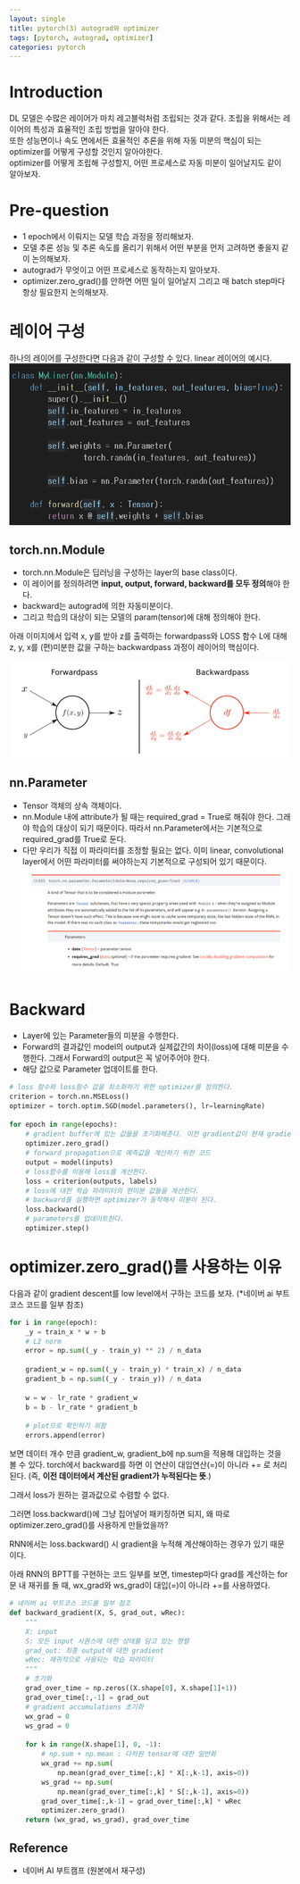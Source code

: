 ```yaml
---
layout: single
title: pytorch(3) autograd와 optimizer
tags: [pytorch, autograd, optimizer]
categories: pytorch
---
```

# Introduction
DL 모델은 수많은 레이어가 마치 레고블럭처럼 조립되는 것과 같다. 조립을 위해서는 레이어의 특성과 효율적인 조립 방법을 알아야 한다.    
또한 성능면이나 속도 면에서든 효율적인 추론을 위해 자동 미분의 핵심이 되는 optimizer를 어떻게 구성할 것인지 알아야한다.    
 optimizer를 어떻게 조립해 구성할지, 어떤 프로세스로 자동 미분이 일어날지도 같이 알아보자.

# Pre-question
- 1 epoch에서 이뤄지는 모델 학습 과정을 정리해보자.
- 모델 추론 성능 및 추론 속도를 올리기 위해서 어떤 부분을 먼저 고려하면 좋을지 같이 논의해보자.
- autograd가 무엇이고 어떤 프로세스로 동작하는지 알아보자.
- optimizer.zero_grad()를 안하면 어떤 일이 일어날지 그리고 매 batch step마다 항상 필요한지 논의해보자.

# 레이어 구성
하나의 레이어를 구성한다면 다음과 같이 구성할 수 있다. linear 레이어의 예시다.
![](./../../../assets/images/2022-04-10-torch3_autograd_optimizer_images/1664247525203.png)

## torch.nn.Module
- torch.nn.Module은 딥러닝을 구성하는 layer의 base class이다. 
- 이 레이어를 정의하려면 **input, output, forward, backward를 모두 정의**해야 한다.
- backward는 autograd에 의한 자동미분이다.
- 그리고 학습의 대상이 되는 모델의 param(tensor)에 대해 정의해야 한다. 

아래 이미지에서 입력 x, y를 받아 z를 출력하는 forwardpass와 LOSS 함수 L에 대해 z, y, x를 (편)미분한 값을 구하는 backwardpass 과정이 레이어의 핵심이다.

![](./../../../assets/images/2022-04-10-torch3_autograd_optimizer_images/1664245682742.png)

## nn.Parameter
- Tensor 객체의 상속 객체이다.
- nn.Module 내에 attribute가 될 때는 required_grad = True로 해줘야 한다. 그래야 학습의 대상이 되기 때문이다. 따라서 nn.Parameter에서는 기본적으로 required_grad를 True로 둔다. 
- 다만 우리가 직접 이 파라미터를 조정할 필요는 없다. 이미 linear, convolutional layer에서 어떤 파라미터를 써야하는지 기본적으로 구성되어 있기 때문이다.
![](./../../../assets/images/2022-04-10-torch3_autograd_optimizer_images/1664247335660.png)


# Backward
- Layer에 있는 Parameter들의 미분을 수행한다.
- Forward의 결과값인 model의 output과 실제값간의 차이(loss)에 대해 미분을 수행한다. 그래서 Forward의 output은 꼭 넣어주어야 한다.
- 해당 값으로 Parameter 업데이트를 한다.
```python
# loss 함수와 loss함수 값을 최소화하기 위한 optimizer를 정의한다.
criterion = torch.nn.MSELoss() 
optimizer = torch.optim.SGD(model.parameters(), lr=learningRate)

for epoch in range(epochs):
    # gradient buffer에 있는 값들을 초기화해준다. 이전 gradient값이 현재 gradient에 영향을 주지 않게 하기 위해서임.
    optimizer.zero_grad()
    # forward propagation으로 예측값을 계산하기 위한 코드
    output = model(inputs)
    # loss함수를 이용해 loss를 계산한다.
    loss = criterion(outputs, labels)
    # loss에 대한 학습 파라미터의 편미분 값들을 계산한다. 
    # backward를 실행하면 optimizer가 동작해서 미분이 된다.
    loss.backward() 
    # parameters를 업데이트한다.
    optimizer.step()
```
# optimizer.zero_grad()를 사용하는 이유
다음과 같이 gradient descent를 low level에서 구하는 코드를 보자. (*네이버 ai 부트코스 코드를 일부 참조)

```python
for i in range(epoch):
    _y = train_x * w + b
    # L2 norm
    error = np.sum((_y - train_y) ** 2) / n_data
    
    gradient_w = np.sum((_y - train_y) * train_x) / n_data
    gradient_b = np.sum((_y - train_y)) / n_data

    w = w - lr_rate * gradient_w
    b = b - lr_rate * gradient_b

    # plot으로 확인하기 위함
    errors.append(error)
```
보면 데이터 개수 만큼 gradient_w, gradient_b에 np.sum을 적용해 대입하는 것을 볼 수 있다.
torch에서 backward를 하면 이 연산이 대입연산(=)이 아니라 += 로 처리된다. (즉, **이전 데이터에서 계산된 gradient가 누적된다는 뜻**.)

그래서 loss가 원하는 결과값으로 수렴할 수 없다.

그러면 loss.backward()에 그냥 집어넣어 패키징하면 되지, 왜 따로 optimizer.zero_grad()를 사용하게 만들었을까?

RNN에서는 loss.backward() 시 gradient을 누적해 계산해야하는 경우가 있기 때문이다.

아래 RNN의 BPTT를 구현하는 코드 일부를 보면, timestep마다 grad를 계산하는 for문 내 재귀를 돌 때,
wx_grad와 ws_grad이 대입(=)이 아니라 +=를 사용하였다. 
```python
# 네이버 ai 부트코스 코드를 일부 참조
def backward_gradient(X, S, grad_out, wRec):
    """
    X: input
    S: 모든 input 시퀀스에 대한 상태를 담고 있는 행렬
    grad_out: 최종 output에 대한 gradient
    wRec: 재귀적으로 사용되는 학습 파라미터
    """
    # 초기화
    grad_over_time = np.zeros((X.shape[0], X.shape[1]+1))
    grad_over_time[:,-1] = grad_out
    # gradient accumulations 초기화
    wx_grad = 0
    ws_grad = 0

    for k in range(X.shape[1], 0, -1):
        # np.sum + np.mean : 다차원 tensor에 대한 일반화
        wx_grad += np.sum(
            np.mean(grad_over_time[:,k] * X[:,k-1], axis=0))
        ws_grad += np.sum(
            np.mean(grad_over_time[:,k] * S[:,k-1], axis=0))
        grad_over_time[:,k-1] = grad_over_time[:,k] * wRec
        optimizer.zero_grad()
    return (wx_grad, ws_grad), grad_over_time

```

## Reference
- 네이버 AI 부트캠프 (원본에서 재구성)



